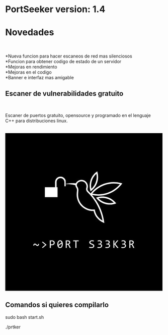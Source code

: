 <body>
	<h1>PortSeeker version: 1.4</h1>
	<h1>Novedades</h1><br>
	<p>
		*Nueva funcion para hacer escaneos de red mas silenciosos<br>
		*Funcion para obtener codigo de estado de un servidor<br>
		*Mejoras en rendimiento<br>
		*Mejoras en el codigo<br>
		*Banner e interfaz mas amigable<br>
	</p>
	<h2>Escaner de vulnerabilidades gratuito</h2><br>
	<p>Escaner de puertos gratuito, opensource y programado en el lenguaje<br>
	C++ para distribuciones linux.</p><br>
	<img src="./IMG_0385.jpeg" width=500 height=500><br>
	<h2>Comandos si quieres compilarlo</h2>
	<p>sudo bash start.sh<br></p>
	<p>./prtker</p><br>
</body>
</html>
